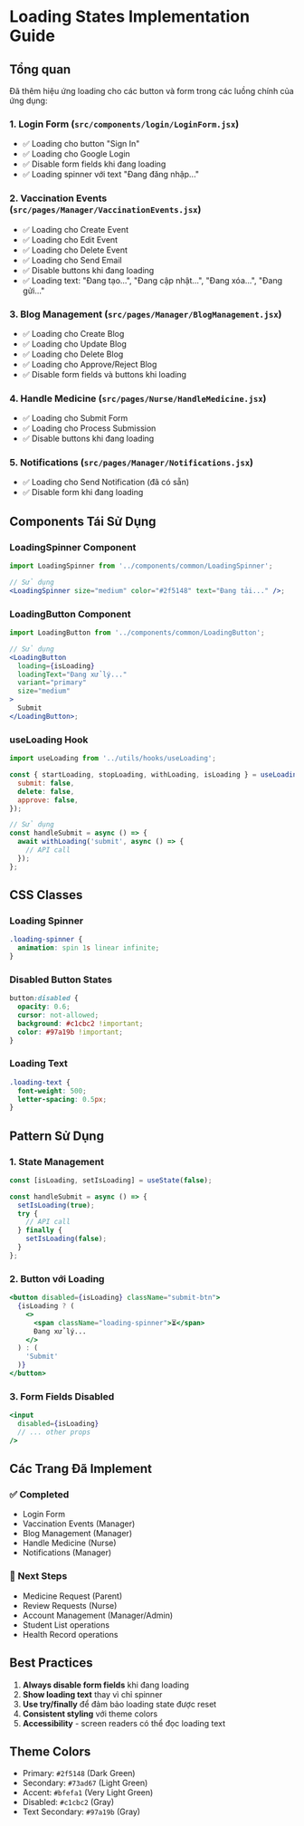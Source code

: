 # Loading States Implementation Guide

## Tổng quan

Đã thêm hiệu ứng loading cho các button và form trong các luồng chính của ứng dụng:

### 1. Login Form (`src/components/login/LoginForm.jsx`)

- ✅ Loading cho button "Sign In"
- ✅ Loading cho Google Login
- ✅ Disable form fields khi đang loading
- ✅ Loading spinner với text "Đang đăng nhập..."

### 2. Vaccination Events (`src/pages/Manager/VaccinationEvents.jsx`)

- ✅ Loading cho Create Event
- ✅ Loading cho Edit Event
- ✅ Loading cho Delete Event
- ✅ Loading cho Send Email
- ✅ Disable buttons khi đang loading
- ✅ Loading text: "Đang tạo...", "Đang cập nhật...", "Đang xóa...", "Đang gửi..."

### 3. Blog Management (`src/pages/Manager/BlogManagement.jsx`)

- ✅ Loading cho Create Blog
- ✅ Loading cho Update Blog
- ✅ Loading cho Delete Blog
- ✅ Loading cho Approve/Reject Blog
- ✅ Disable form fields và buttons khi loading

### 4. Handle Medicine (`src/pages/Nurse/HandleMedicine.jsx`)

- ✅ Loading cho Submit Form
- ✅ Loading cho Process Submission
- ✅ Disable buttons khi đang loading

### 5. Notifications (`src/pages/Manager/Notifications.jsx`)

- ✅ Loading cho Send Notification (đã có sẵn)
- ✅ Disable form khi đang loading

## Components Tái Sử Dụng

### LoadingSpinner Component

```jsx
import LoadingSpinner from '../components/common/LoadingSpinner';

// Sử dụng
<LoadingSpinner size="medium" color="#2f5148" text="Đang tải..." />;
```

### LoadingButton Component

```jsx
import LoadingButton from '../components/common/LoadingButton';

// Sử dụng
<LoadingButton
  loading={isLoading}
  loadingText="Đang xử lý..."
  variant="primary"
  size="medium"
>
  Submit
</LoadingButton>;
```

### useLoading Hook

```jsx
import useLoading from '../utils/hooks/useLoading';

const { startLoading, stopLoading, withLoading, isLoading } = useLoading({
  submit: false,
  delete: false,
  approve: false,
});

// Sử dụng
const handleSubmit = async () => {
  await withLoading('submit', async () => {
    // API call
  });
};
```

## CSS Classes

### Loading Spinner

```css
.loading-spinner {
  animation: spin 1s linear infinite;
}
```

### Disabled Button States

```css
button:disabled {
  opacity: 0.6;
  cursor: not-allowed;
  background: #c1cbc2 !important;
  color: #97a19b !important;
}
```

### Loading Text

```css
.loading-text {
  font-weight: 500;
  letter-spacing: 0.5px;
}
```

## Pattern Sử Dụng

### 1. State Management

```jsx
const [isLoading, setIsLoading] = useState(false);

const handleSubmit = async () => {
  setIsLoading(true);
  try {
    // API call
  } finally {
    setIsLoading(false);
  }
};
```

### 2. Button với Loading

```jsx
<button disabled={isLoading} className="submit-btn">
  {isLoading ? (
    <>
      <span className="loading-spinner">⏳</span>
      Đang xử lý...
    </>
  ) : (
    'Submit'
  )}
</button>
```

### 3. Form Fields Disabled

```jsx
<input
  disabled={isLoading}
  // ... other props
/>
```

## Các Trang Đã Implement

### ✅ Completed

- Login Form
- Vaccination Events (Manager)
- Blog Management (Manager)
- Handle Medicine (Nurse)
- Notifications (Manager)

### 🔄 Next Steps

- Medicine Request (Parent)
- Review Requests (Nurse)
- Account Management (Manager/Admin)
- Student List operations
- Health Record operations

## Best Practices

1. **Always disable form fields** khi đang loading
2. **Show loading text** thay vì chỉ spinner
3. **Use try/finally** để đảm bảo loading state được reset
4. **Consistent styling** với theme colors
5. **Accessibility** - screen readers có thể đọc loading text

## Theme Colors

- Primary: `#2f5148` (Dark Green)
- Secondary: `#73ad67` (Light Green)
- Accent: `#bfefa1` (Very Light Green)
- Disabled: `#c1cbc2` (Gray)
- Text Secondary: `#97a19b` (Gray)

